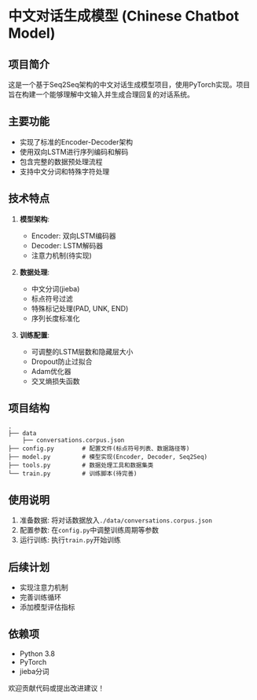 # 中文对话生成模型 (Chinese Chatbot Model)

## 项目简介

这是一个基于Seq2Seq架构的中文对话生成模型项目，使用PyTorch实现。项目旨在构建一个能够理解中文输入并生成合理回复的对话系统。

## 主要功能

- 实现了标准的Encoder-Decoder架构
- 使用双向LSTM进行序列编码和解码
- 包含完整的数据预处理流程
- 支持中文分词和特殊字符处理

## 技术特点

1. **模型架构**:
   - Encoder: 双向LSTM编码器
   - Decoder: LSTM解码器
   - 注意力机制(待实现)

2. **数据处理**:
   - 中文分词(jieba)
   - 标点符号过滤
   - 特殊标记处理(PAD, UNK, END)
   - 序列长度标准化

3. **训练配置**:
   - 可调整的LSTM层数和隐藏层大小
   - Dropout防止过拟合
   - Adam优化器
   - 交叉熵损失函数

## 项目结构

```
.
├── data
    ├── conversations.corpus.json
├── config.py        # 配置文件(标点符号列表、数据路径等)
├── model.py         # 模型实现(Encoder, Decoder, Seq2Seq)
├── tools.py         # 数据处理工具和数据集类
└── train.py         # 训练脚本(待完善)
```

## 使用说明

1. 准备数据: 将对话数据放入`./data/conversations.corpus.json`
2. 配置参数: 在`config.py`中调整训练周期等参数
3. 运行训练: 执行`train.py`开始训练

## 后续计划

- 实现注意力机制
- 完善训练循环
- 添加模型评估指标

## 依赖项

- Python 3.8
- PyTorch
- jieba分词

欢迎贡献代码或提出改进建议！